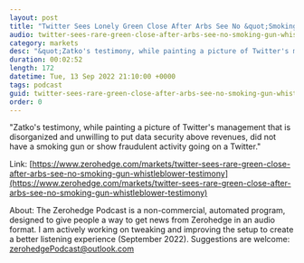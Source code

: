 ```yaml
---
layout: post
title: "Twitter Sees Lonely Green Close After Arbs See No &quot;Smoking Gun&quot; In Whistleblower Testimony"
audio: twitter-sees-rare-green-close-after-arbs-see-no-smoking-gun-whistleblower-testimony-0
category: markets
desc: "&quot;Zatko's testimony, while painting a picture of Twitter's management that is disorganized and unwilling to put data security above revenues, did not have a smoking gun or show fraudulent activity going on a Twitter.&quot;"
duration: 00:02:52
length: 172
datetime: Tue, 13 Sep 2022 21:10:00 +0000
tags: podcast
guid: twitter-sees-rare-green-close-after-arbs-see-no-smoking-gun-whistleblower-testimony-0
order: 0
---
```

&quot;Zatko's testimony, while painting a picture of Twitter's management that is disorganized and unwilling to put data security above revenues, did not have a smoking gun or show fraudulent activity going on a Twitter.&quot;

Link: [https://www.zerohedge.com/markets/twitter-sees-rare-green-close-after-arbs-see-no-smoking-gun-whistleblower-testimony](https://www.zerohedge.com/markets/twitter-sees-rare-green-close-after-arbs-see-no-smoking-gun-whistleblower-testimony)

About: The Zerohedge Podcast is a non-commercial, automated program, designed to give people a way to get news from Zerohedge in an audio format.  I am actively working on tweaking and improving the setup to create a better listening experience (September 2022).  Suggestions are welcome: [zerohedgePodcast@outlook.com](mailto:zerohedgePodcast@outlook.com)